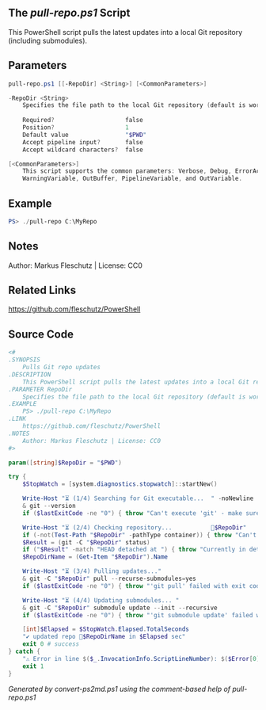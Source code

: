 ## The *pull-repo.ps1* Script

This PowerShell script pulls the latest updates into a local Git repository (including submodules).

## Parameters
```powershell
pull-repo.ps1 [[-RepoDir] <String>] [<CommonParameters>]

-RepoDir <String>
    Specifies the file path to the local Git repository (default is working directory)
    
    Required?                    false
    Position?                    1
    Default value                "$PWD"
    Accept pipeline input?       false
    Accept wildcard characters?  false

[<CommonParameters>]
    This script supports the common parameters: Verbose, Debug, ErrorAction, ErrorVariable, WarningAction, 
    WarningVariable, OutBuffer, PipelineVariable, and OutVariable.
```

## Example
```powershell
PS> ./pull-repo C:\MyRepo

```

## Notes
Author: Markus Fleschutz | License: CC0

## Related Links
https://github.com/fleschutz/PowerShell

## Source Code
```powershell
<#
.SYNOPSIS
	Pulls Git repo updates 
.DESCRIPTION
	This PowerShell script pulls the latest updates into a local Git repository (including submodules).
.PARAMETER RepoDir
	Specifies the file path to the local Git repository (default is working directory)
.EXAMPLE
	PS> ./pull-repo C:\MyRepo
.LINK
	https://github.com/fleschutz/PowerShell
.NOTES
	Author: Markus Fleschutz | License: CC0
#>

param([string]$RepoDir = "$PWD")

try {
	$StopWatch = [system.diagnostics.stopwatch]::startNew()

	Write-Host "⏳ (1/4) Searching for Git executable...  " -noNewline
	& git --version
	if ($lastExitCode -ne "0") { throw "Can't execute 'git' - make sure Git is installed and available" }

	Write-Host "⏳ (2/4) Checking repository...           📂$RepoDir"
	if (-not(Test-Path "$RepoDir" -pathType container)) { throw "Can't access folder: $RepoDir" }
	$Result = (git -C "$RepoDir" status)
	if ("$Result" -match "HEAD detached at ") { throw "Currently in detached HEAD state (not on a branch!), so nothing to pull" }
	$RepoDirName = (Get-Item "$RepoDir").Name

	Write-Host "⏳ (3/4) Pulling updates..."
	& git -C "$RepoDir" pull --recurse-submodules=yes
	if ($lastExitCode -ne "0") { throw "'git pull' failed with exit code $lastExitCode" }

	Write-Host "⏳ (4/4) Updating submodules... "
	& git -C "$RepoDir" submodule update --init --recursive
	if ($lastExitCode -ne "0") { throw "'git submodule update' failed with exit code $lastExitCode" }

	[int]$Elapsed = $StopWatch.Elapsed.TotalSeconds
	"✔️ updated repo 📂$RepoDirName in $Elapsed sec"
	exit 0 # success
} catch {
	"⚠️ Error in line $($_.InvocationInfo.ScriptLineNumber): $($Error[0])"
	exit 1
}
```

*Generated by convert-ps2md.ps1 using the comment-based help of pull-repo.ps1*
